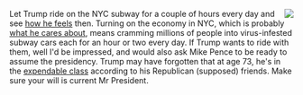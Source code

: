 <img src="http://scripting.com/images/2020/03/24/trumpActionFigure.png" border="0" align="right">Let Trump ride on the NYC subway for a couple of hours every day and see <a href="https://www.businessinsider.com/coronavirus-trump-urges-economic-restrart-early-as-next-week-2020-3">how he feels</a> then. Turning on the economy in NYC, which is probably <a href="https://www.nytimes.com/2020/03/20/business/trump-businesses-coronavirus.html">what he cares about</a>, means cramming millions of people into  virus-infested subway cars each for an hour or two every day. If Trump wants to ride with them, well I'd be impressed, and would also ask Mike Pence to be ready to assume the presidency. Trump may have forgotten that at age 73, he's in the <a href="https://www.washingtonpost.com/opinions/2020/03/24/viral-on-air-plea-captures-an-essential-truth-about-trump/">expendable class</a> according to his Republican (supposed) friends. Make sure your will is current Mr President. 

